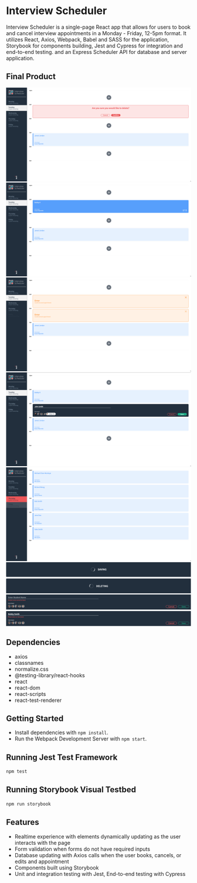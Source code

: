# Interview Scheduler

Interview Scheduler is a single-page React app that allows for users to book and cancel interview appointments in a Monday - Friday, 12-5pm format.
It utilizes React, Axios, Webpack, Babel and SASS for the application, Storybook for components building, Jest and Cypress for integration and end-to-end testing. and an Express Scheduler API for database and server application.

## Final Product

!["Confirmation Screen"](https://github.com/lschan12/scheduler/blob/master/docs/Confirm.png?raw=true)
!["Slot Showing Edit and Delete When Hovered"](https://github.com/lschan12/scheduler/blob/master/docs/Edit-Delete.png?raw=true)
!["Error Messages"](https://github.com/lschan12/scheduler/blob/master/docs/Error.png?raw=true)
!["Interview Booking Form"](https://github.com/lschan12/scheduler/blob/master/docs/Form.png?raw=true)
!["Day List Showing Spots Remaining with specific CSS Styling"](https://github.com/lschan12/scheduler/blob/master/docs/Full-Selected.png?raw=true)
!["Status Messages When Performing Async Calls"](https://github.com/lschan12/scheduler/blob/master/docs/Status.png?raw=true)
!["Form Validation Showing the Relevant Error Message"](https://github.com/lschan12/scheduler/blob/master/docs/Validation.png?raw=true)

## Dependencies

- axios
- classnames
- normalize.css
- @testing-library/react-hooks
- react
- react-dom
- react-scripts
- react-test-renderer


## Getting Started

- Install dependencies with `npm install`.
- Run the Webpack Development Server with `npm start`.

## Running Jest Test Framework

```sh
npm test
```

## Running Storybook Visual Testbed

```sh
npm run storybook
```

## Features

- Realtime experience with elements dynamically updating as the user interacts with the page
- Form validation when forms do not have required inputs
- Database updating with Axios calls when the user books, cancels, or edits and appointment
- Components built using Storybook
- Unit and integration testing with Jest, End-to-end testing with Cypress


